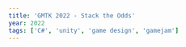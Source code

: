 ```yaml
---
title: 'GMTK 2022 - Stack the Odds'
year: 2022
tags: ['C#', 'unity', 'game design', 'gamejam']
---
```

